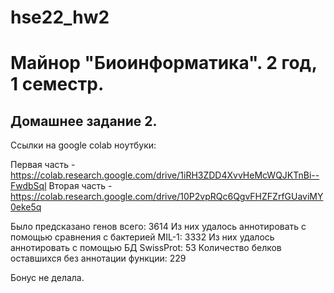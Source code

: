 # hse22_hw2

# Майнор "Биоинформатика". 2 год, 1 семестр.
## Домашнее задание 2.

Ссылки на google colab ноутбуки:

Первая часть - https://colab.research.google.com/drive/1iRH3ZDD4XvvHeMcWQJKTnBi--FwdbSql
Вторая часть - https://colab.research.google.com/drive/10P2vpRQc6QgvFHZFZrfGUaviMY0eke5q

Было предсказано генов всего: 3614
Из них удалось аннотировать с помощью сравнения с бактерией MIL-1: 3332
Из них удалось аннотировать с помощью БД SwissProt: 53
Количество белков оставшихся без аннотации функции: 229

Бонус не делала.

